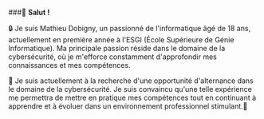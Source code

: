 ###👋 **Salut !**

🔒 Je suis Mathieu Dobigny, un passionné de l'informatique âgé de 18 ans, actuellement en première année à l'ESGI (École Supérieure de Génie Informatique). Ma principale passion réside dans le domaine de la cybersécurité, où je m'efforce constamment d'approfondir mes connaissances et mes compétences.

💼 Je suis actuellement à la recherche d'une opportunité d'alternance dans le domaine de la cybersécurité. Je suis convaincu qu'une telle expérience me permettra de mettre en pratique mes compétences tout en continuant à apprendre et à évoluer dans un environnement professionnel stimulant.🚀
